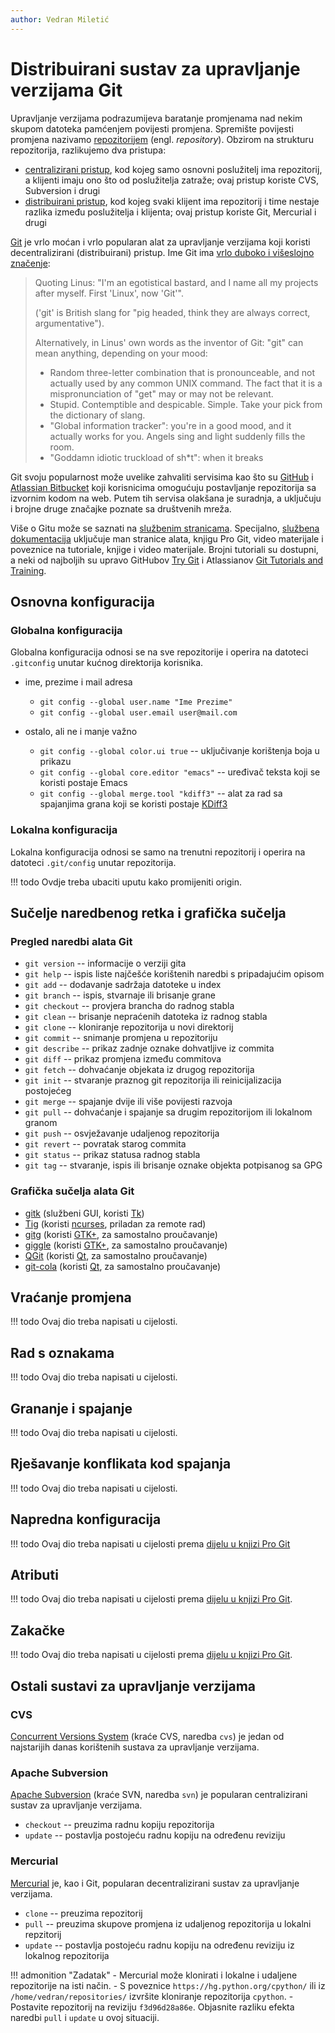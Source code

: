 ```yaml
---
author: Vedran Miletić
---
```


# Distribuirani sustav za upravljanje verzijama Git

Upravljanje verzijama podrazumijeva baratanje promjenama nad nekim skupom datoteka pamćenjem povijesti promjena. Spremište povijesti promjena nazivamo [repozitorijem](https://en.wikipedia.org/wiki/Repository_(revision_control)) (engl. *repository*). Obzirom na strukturu repozitorija, razlikujemo dva pristupa:

- [centralizirani pristup](https://en.wikipedia.org/wiki/Revision_control#Source-management_models), kod kojeg samo osnovni poslužitelj ima repozitorij, a klijenti imaju ono što od poslužitelja zatraže; ovaj pristup koriste CVS, Subversion i drugi
- [distribuirani pristup](https://en.wikipedia.org/wiki/Distributed_revision_control#Distributed_vs._centralized), kod kojeg svaki klijent ima repozitorij i time nestaje razlika između poslužitelja i klijenta; ovaj pristup koriste Git, Mercurial i drugi

[Git](https://git-scm.com/) je vrlo moćan i vrlo popularan alat za upravljanje verzijama koji koristi decentralizirani (distribuirani) pristup. Ime Git ima [vrlo duboko i višeslojno značenje](https://git.wiki.kernel.org/index.php/GitFaq#Why_the_.27Git.27_name.3F):

> Quoting Linus: "I'm an egotistical bastard, and I name all my projects after myself. First 'Linux', now 'Git'".
>
> ('git' is British slang for "pig headed, think they are always correct, argumentative").
>
> Alternatively, in Linus' own words as the inventor of Git: "git" can mean anything, depending on your mood:
>
> - Random three-letter combination that is pronounceable, and not actually used by any common UNIX command. The fact that it is a mispronunciation of "get" may or may not be relevant.
> - Stupid. Contemptible and despicable. Simple. Take your pick from the dictionary of slang.
> - "Global information tracker": you're in a good mood, and it actually works for you. Angels sing and light suddenly fills the room.
> - "Goddamn idiotic truckload of sh*t": when it breaks

Git svoju popularnost može uvelike zahvaliti servisima kao što su [GitHub](https://github.com/) i [Atlassian Bitbucket](https://bitbucket.org/) koji korisnicima omogućuju postavljanje repozitorija sa izvornim kodom na web. Putem tih servisa olakšana je suradnja, a uključuju i brojne druge značajke poznate sa društvenih mreža.

Više o Gitu može se saznati na [službenim stranicama](https://git-scm.com/). Specijalno, [službena dokumentacija](https://git-scm.com/doc) uključuje man stranice alata, knjigu Pro Git, video materijale i poveznice na tutoriale, knjige i video materijale. Brojni tutoriali su dostupni, a neki od najboljih su upravo GitHubov [Try Git](http://try.github.com/) i Atlassianov [Git Tutorials and Training](https://www.atlassian.com/git/tutorials).

## Osnovna konfiguracija

### Globalna konfiguracija

Globalna konfiguracija odnosi se na sve repozitorije i operira na datoteci `.gitconfig` unutar kućnog direktorija korisnika.

- ime, prezime i mail adresa

    - `git config --global user.name "Ime Prezime"`
    - `git config --global user.email user@mail.com`

- ostalo, ali ne i manje važno

    - `git config --global color.ui true` -- uključivanje korištenja boja u prikazu
    - `git config --global core.editor "emacs"` -- uređivač teksta koji se koristi postaje Emacs
    - `git config --global merge.tool "kdiff3"` -- alat za rad sa spajanjima grana koji se koristi postaje [KDiff3](http://kdiff3.sourceforge.net/)

### Lokalna konfiguracija

Lokalna konfiguracija odnosi se samo na trenutni repozitorij i operira na datoteci `.git/config` unutar repozitorija.

!!! todo
    Ovdje treba ubaciti uputu kako promijeniti origin.

## Sučelje naredbenog retka i grafička sučelja

### Pregled naredbi alata Git

- `git version` -- informacije o verziji gita
- `git help` -- ispis liste najčešće korištenih naredbi s pripadajućim opisom
- `git add` -- dodavanje sadržaja datoteke u index
- `git branch` -- ispis, stvarnaje ili brisanje grane
- `git checkout` -- provjera brancha do radnog stabla
- `git clean` -- brisanje nepraćenih datoteka iz radnog stabla
- `git clone` -- kloniranje repozitorija u novi direktorij
- `git commit` -- snimanje promjena u repozitoriju
- `git describe` -- prikaz zadnje oznake dohvatljive iz commita
- `git diff` -- prikaz promjena između commitova
- `git fetch` -- dohvaćanje objekata iz drugog repozitorija
- `git init` -- stvaranje praznog git repozitorija ili reinicijalizacija postojećeg
- `git merge` -- spajanje dvije ili više povijesti razvoja
- `git pull` -- dohvaćanje i spajanje sa drugim repozitorijom ili lokalnom granom
- `git push` -- osvježavanje udaljenog repozitorija
- `git revert` -- povratak starog commita
- `git status` -- prikaz statusa radnog stabla
- `git tag` -- stvaranje, ispis ili brisanje oznake objekta potpisanog sa GPG

### Grafička sučelja alata Git

- [gitk](https://www.kernel.org/pub/software/scm/git/docs/gitk.html) (službeni GUI, koristi [Tk](https://en.wikipedia.org/wiki/Tk_(framework)))
- [Tig](http://jonas.nitro.dk/tig/) (koristi [ncurses](https://en.wikipedia.org/wiki/ncurses), priladan za remote rad)
- [gitg](https://wiki.gnome.org/Gitg) (koristi [GTK+](https://en.wikipedia.org/wiki/GTK+), za samostalno proučavanje)
- [giggle](https://wiki.gnome.org/Apps/giggle) (koristi [GTK+](https://en.wikipedia.org/wiki/GTK+), za samostalno proučavanje)
- [QGit](https://sourceforge.net/projects/qgit/) (koristi [Qt](https://en.wikipedia.org/wiki/Qt_(software)), za samostalno proučavanje)
- [git-cola](http://git-cola.github.io/) (koristi [Qt](https://en.wikipedia.org/wiki/Qt_(software)), za samostalno proučavanje)

## Vraćanje promjena

!!! todo
    Ovaj dio treba napisati u cijelosti.

## Rad s oznakama

!!! todo
    Ovaj dio treba napisati u cijelosti.

## Grananje i spajanje

!!! todo
    Ovaj dio treba napisati u cijelosti.

## Rješavanje konflikata kod spajanja

!!! todo
    Ovaj dio treba napisati u cijelosti.

## Napredna konfiguracija

!!! todo
    Ovaj dio treba napisati u cijelosti prema [dijelu u knjizi Pro Git](https://git-scm.com/book/en/v2/Customizing-Git-Git-Configuration)

## Atributi

!!! todo
    Ovaj dio treba napisati u cijelosti prema [dijelu u knjizi Pro Git](https://git-scm.com/book/en/v2/Customizing-Git-Git-Attributes).

## Zakačke

!!! todo
    Ovaj dio treba napisati u cijelosti prema [dijelu u knjizi Pro Git](https://git-scm.com/book/en/v2/Customizing-Git-Git-Hooks).

## Ostali sustavi za upravljanje verzijama

### CVS

[Concurrent Versions System](https://en.wikipedia.org/wiki/Concurrent_Versions_System) (kraće CVS, naredba `cvs`) je jedan od najstarijih danas korištenih sustava za upravljanje verzijama.

### Apache Subversion

[Apache Subversion](https://en.wikipedia.org/wiki/Apache_Subversion) (kraće SVN, naredba `svn`) je popularan centralizirani sustav za upravljanje verzijama.

- `checkout` -- preuzima radnu kopiju repozitorija
- `update` -- postavlja postojeću radnu kopiju na određenu reviziju

### Mercurial

[Mercurial](https://en.wikipedia.org/wiki/Mercurial) je, kao i Git, popularan decentralizirani sustav za upravljanje verzijama.

- `clone` -- preuzima repozitorij
- `pull` -- preuzima skupove promjena iz udaljenog repozitorija u lokalni repzitorij
- `update` -- postavlja postojeću radnu kopiju na određenu reviziju iz lokalnog repozitorija

!!! admonition "Zadatak"
    - Mercurial može klonirati i lokalne i udaljene repozitorije na isti način.
    - S poveznice `https://hg.python.org/cpython/` ili iz `/home/vedran/repositories/` izvršite kloniranje repozitorija `cpython`.
    - Postavite repozitorij na reviziju `f3d96d28a86e`. Objasnite razliku efekta naredbi `pull` i `update` u ovoj situaciji.
